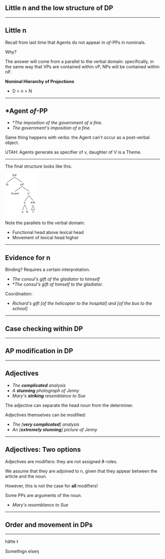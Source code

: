 ﻿<!-- .slide: class="center" -->
## Little n and the low structure of DP

---

## Little n

Recall from last time that Agents do not appear in *of*-PPs in nominals.

Why?

The answer will come from a parallel to the verbal domain: specifically, in the same way that VPs are contained within vP, NPs will be contained within nP.

**Nominal Hierarchy of Projections**
- D \> n \> N

---

## \*Agent *of*-PP

- \**The imposition of the government of a fine.*
- *The government's imposition of a fine.*

Same thing happens with verbs: the <span class="sc">Agent</span> can't occur as a post-verbal object.

UTAH: <span class="sc">Agent</span>s generate as specifier of v, daughter of V is a <span clkass="sc">Theme</span>.

---

The final structure looks like this.

![img](Markdown/hi.png) <!-- .element: class="img2" -->

Note the parallels to the verbal domain:
- Functional head above lexical head
- Movement of lexical head higher

---

## Evidence for n

Binding? Requires a certain interpretation.

- *The consul's gift of the gladiator to himself*
- \**The consul's gift of himself to the gladiator.*

Coordination:

- *Richard's gift [of the helicopter to the hospital] and [of the bus to the school]*

---

## Case checking within DP

-----

<!-- .slide: class="center" -->
## AP modification in DP

---

## Adjectives

- *The **complicated** analysis*
- *A **stunning** photograph of Jenny*
- *Mary's **striking** resemblance to Sue*

The adjective can separate the head noun from the determiner.

Adjectives themselves can be modified:

- *The [**very complicated**] analysis*
- *An [**extremely stunning**] picture of Jenny*

---

## Adjectives: Two options

Adjectives are modifiers: they are not assigned ϑ-roles.

We assume that they are adjoined to n, given that they appear between the article and the noun.

However, this is not the case for **all** modifiers!

Some PPs are arguments of the noun.

- *Mary's resemblance to Sue*

-----

<!-- .slide: class="center" -->

## Order and movement in DPs

---

hätte Ͱ

Somethign elseŋ
